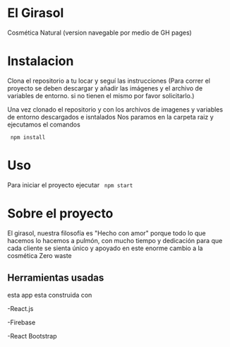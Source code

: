 # El Girasol
Cosmética Natural (version navegable por medio de GH pages)
# Instalacion

Clona el repositorio a tu locar y seguí las instrucciones (Para correr el proyecto se deben descargar y añadir las imágenes y el archivo de variables de entorno. si no tienen el mismo por favor solicitarlo.)

Una vez clonado el repositorio y con los archivos de imagenes y variables de entorno descargados e isntalados Nos paramos en la carpeta raiz y ejecutamos el comandos

``` npm install```
# Uso
Para iniciar el proyecto ejecutar
``` npm start```
# Sobre el proyecto

El girasol, nuestra filosofía es "Hecho con amor" porque todo lo que hacemos lo hacemos a pulmón, con mucho tiempo y dedicación para que cada cliente se sienta único y apoyado en este enorme cambio a la cosmética Zero waste 

## Herramientas usadas 
esta app esta construida con

-React.js

-Firebase

-React Bootstrap 

